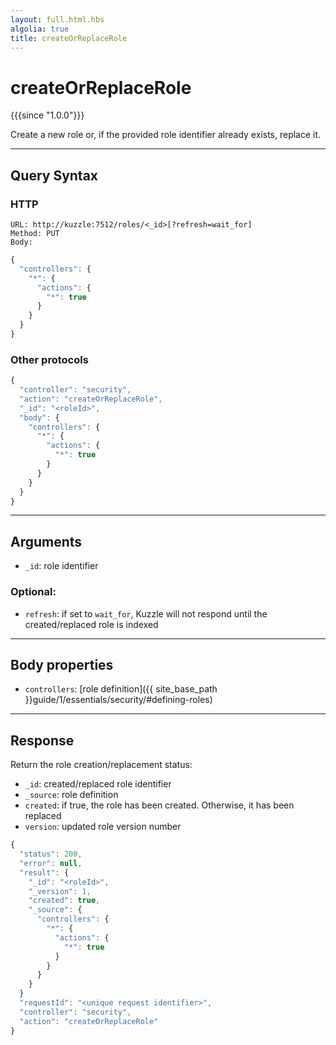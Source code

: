 ```yaml
---
layout: full.html.hbs
algolia: true
title: createOrReplaceRole
---
```


# createOrReplaceRole

{{{since "1.0.0"}}}

Create a new role or, if the provided role identifier already exists, replace it.

---

## Query Syntax

### HTTP

```http
URL: http://kuzzle:7512/roles/<_id>[?refresh=wait_for]
Method: PUT  
Body:
```

```js
{
  "controllers": {
    "*": {
      "actions": {
        "*": true
      }
    }
  }
}
```

### Other protocols

```js
{
  "controller": "security",
  "action": "createOrReplaceRole",
  "_id": "<roleId>",
  "body": {
    "controllers": {
      "*": {
        "actions": {
          "*": true
        }
      }
    }
  }
}
```

---

## Arguments

* `_id`: role identifier

### Optional:

* `refresh`: if set to `wait_for`, Kuzzle will not respond until the created/replaced role is indexed

---

## Body properties

* `controllers`: [role definition]({{ site_base_path }}guide/1/essentials/security/#defining-roles)

---

## Response

Return the role creation/replacement status:

* `_id`: created/replaced role identifier
* `_source`: role definition
* `created`: if true, the role has been created. Otherwise, it has been replaced
* `version`: updated role version number

```javascript
{
  "status": 200,
  "error": null,
  "result": {
    "_id": "<roleId>",
    "_version": 1,
    "created": true,
    "_source": {
      "controllers": {
        "*": {
          "actions": {
            "*": true
          }
        }
      }
    }
  }
  "requestId": "<unique request identifier>",
  "controller": "security",
  "action": "createOrReplaceRole"
}
```
